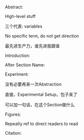 Abstract:

High-level stuff

三个代表: variables

No specific term, do not get direction

最先进生产力，谁先进我跟谁



Introduction:



After Section Name:



Experiment:

没有必要再来一次Abstraction

直接，Experimental Setup，包子来了

可以加一句话，在这个Section做什么





Figures:

Repeatly ref to direct readers to read



Citation:

